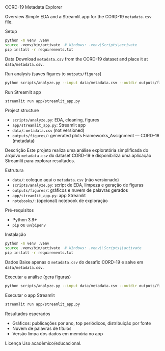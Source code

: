 CORD-19 Metadata Explorer

Overview
Simple EDA and a Streamlit app for the CORD-19 `metadata.csv` file.

Setup
```bash
python -m venv .venv
source .venv/bin/activate  # Windows: .venv\Scripts\activate
pip install -r requirements.txt
```

Data
Download `metadata.csv` from the CORD-19 dataset and place it at `data/metadata.csv`.

Run analysis (saves figures to `outputs/figures`)
```bash
python scripts/analyze.py --input data/metadata.csv --outdir outputs/figures
```

Run Streamlit app
```bash
streamlit run app/streamlit_app.py
```

Project structure
- `scripts/analyze.py`: EDA, cleaning, figures
- `app/streamlit_app.py`: Streamlit app
- `data/`: `metadata.csv` (not versioned)
- `outputs/figures/`: generated plots
Frameworks_Assignment — CORD-19 (metadata)

Descrição
Este projeto realiza uma análise exploratória simplificada do arquivo `metadata.csv` do dataset CORD-19 e disponibiliza uma aplicação Streamlit para explorar resultados.

Estrutura
- `data/`: coloque aqui o `metadata.csv` (não versionado)
- `scripts/analyze.py`: script de EDA, limpeza e geração de figuras
- `outputs/figures/`: gráficos e nuvem de palavras gerados
- `app/streamlit_app.py`: app Streamlit
- `notebooks/`: (opcional) notebook de exploração

Pré-requisitos
- Python 3.8+
- `pip` ou `uv`/`pipenv`

Instalação
```bash
python -m venv .venv
source .venv/bin/activate  # Windows: .venv\\Scripts\\activate
pip install -r requirements.txt
```

Dados
Baixe apenas o `metadata.csv` do desafio CORD-19 e salve em `data/metadata.csv`.

Executar a análise (gera figuras)
```bash
python scripts/analyze.py --input data/metadata.csv --outdir outputs/figures
```

Executar o app Streamlit
```bash
streamlit run app/streamlit_app.py
```

Resultados esperados
- Gráficos: publicações por ano, top periódicos, distribuição por fonte
- Nuvem de palavras de títulos
- Versão limpa dos dados em memória no app

Licença
Uso acadêmico/educacional.

